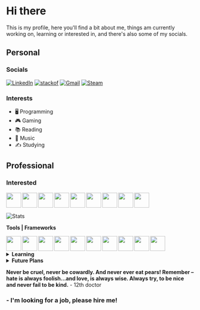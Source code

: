 # Hi there

This is my profile, here you'll find a bit about me, things am currently working on, learning or interested in, and there's also some of my socials.

## Personal

### Socials
[![LinkedIn](https://img.shields.io/badge/LinkedIn-0077B5?style=for-the-badge&logo=linkedin&logoColor=white)](https://www.linkedin.com/in/frederico-esch-pereira-525424226/)
[![stackof](https://img.shields.io/badge/Stack_Overflow-FE7A16?style=for-the-badge&logo=stack-overflow&logoColor=white)](https://stackoverflow.com/users/12002056/fred-esch)
[![Gmail](https://img.shields.io/badge/Gmail-D14836?style=for-the-badge&logo=gmail&logoColor=white)](mailto:fredeschpe@gmail.com)
[![Steam](https://img.shields.io/badge/Steam-000000?style=for-the-badge&logo=steam&logoColor=white)](https://steamcommunity.com/profiles/76561198165285645/)
### Interests
- 🖥️ Programming
- 🎮 Gaming
- 📚 Reading
- 🎵 Music
- ✍️ Studying

## Professional

### Interested

<img width="40px" align="left" src="https://cdn.jsdelivr.net/gh/devicons/devicon/icons/bash/bash-original.svg" />
<img width="40px" align="left" src="https://cdn.jsdelivr.net/gh/devicons/devicon/icons/c/c-original.svg" />
<img width="40px" align="left" src="https://cdn.jsdelivr.net/gh/devicons/devicon/icons/cplusplus/cplusplus-original.svg" />
<img width="40px" align="left" src="https://cdn.jsdelivr.net/gh/devicons/devicon/icons/arduino/arduino-original-wordmark.svg" />
<img width="40px" align="left" src="https://cdn.jsdelivr.net/gh/devicons/devicon/icons/java/java-original-wordmark.svg" />
<img width="40px" align="left" src="https://cdn.jsdelivr.net/gh/devicons/devicon/icons/kotlin/kotlin-original.svg" />
<img width="40px" align="left" src="https://cdn.jsdelivr.net/gh/devicons/devicon/icons/android/android-original-wordmark.svg" />
<img width="40px" align="left" src="https://cdn.jsdelivr.net/gh/devicons/devicon/icons/javascript/javascript-original.svg" />
<img width="40px" src="https://cdn.jsdelivr.net/gh/devicons/devicon/icons/python/python-original.svg" />

![Stats](https://github-readme-stats.vercel.app/api/top-langs/?username=Frederico-Esch&theme=tokyonight&hide=Html)

<b>Tools | Frameworks</b>

<img width="40px" align="left" src="https://cdn.jsdelivr.net/gh/devicons/devicon/icons/jupyter/jupyter-original-wordmark.svg" />
<img width="40px" align="left" src="https://cdn.jsdelivr.net/gh/devicons/devicon/icons/numpy/numpy-original.svg" />
<img width="40px" align="left" src="https://docs.scipy.org/doc/scipy/_static/logo.svg" />
<img width="40px" align="left" src="https://cdn-images-1.medium.com/max/1200/1*iDQvKoz7gGHc6YXqvqWWZQ.png" />
<img height="40px" align="left" src="https://upload.wikimedia.org/wikipedia/commons/thumb/0/05/Scikit_learn_logo_small.svg/1200px-Scikit_learn_logo_small.svg.png" />
<img width="40px" align="left" src="https://upload.wikimedia.org/wikipedia/commons/thumb/8/84/Matplotlib_icon.svg/1200px-Matplotlib_icon.svg.png" />
<img width="40px" align="left" src="https://user-images.githubusercontent.com/315810/92161415-9e357100-edfe-11ea-917d-f9e33fd60741.png" />
<img width="40px" align="left" src="https://cdn.jsdelivr.net/gh/devicons/devicon/icons/git/git-original.svg" />
<img width="40px" align="left" src="https://cdn.jsdelivr.net/gh/devicons/devicon/icons/vim/vim-original.svg" />
<img width="40px" src="https://cdn.jsdelivr.net/gh/devicons/devicon/icons/vscode/vscode-original.svg" />

<details>
  <summary><b>Learning</b></summary>
  </br>
  <img width="40px" align="left" src="https://cdn.jsdelivr.net/gh/devicons/devicon/icons/rust/rust-plain.svg" />
  <img width="40px" align="left" src="https://cdn.jsdelivr.net/gh/devicons/devicon/icons/haskell/haskell-original.svg" />
  <img width="40px" align="left" src="https://cdn.jsdelivr.net/gh/devicons/devicon/icons/dart/dart-original.svg" />
  <img width="40px" align="left" src="https://cdn.jsdelivr.net/gh/devicons/devicon/icons/flutter/flutter-original.svg" />
  <img width="40px" align="left" src="https://cdn.jsdelivr.net/gh/devicons/devicon/icons/dotnetcore/dotnetcore-original.svg" />
  <img width="40px" align="left" src="https://cdn.jsdelivr.net/gh/devicons/devicon/icons/csharp/csharp-original.svg" />
  <img width="40px" src="https://cdn.jsdelivr.net/gh/devicons/devicon/icons/nodejs/nodejs-original.svg" />
</details>

<details>
  <summary><b>Future Plans</b></summary>
  </br>
  <img width="40px" align="left" src="https://cdn.jsdelivr.net/gh/devicons/devicon/icons/nextjs/nextjs-original.svg" />
  <img width="40px" align="left" src="https://cdn.jsdelivr.net/gh/devicons/devicon/icons/react/react-original.svg" />
  <img width="40px" align="left" src="https://cdn.jsdelivr.net/gh/devicons/devicon/icons/typescript/typescript-original.svg" />
  <img width="40px" align="left" src="https://cdn.jsdelivr.net/gh/devicons/devicon/icons/julia/julia-original.svg" />
  <img width="40px" align="left" src="https://cdn.jsdelivr.net/gh/devicons/devicon/icons/clojure/clojure-original.svg" />
  <img width="40px" align="left" src="https://cdn.jsdelivr.net/gh/devicons/devicon/icons/go/go-original-wordmark.svg" />
  <img width="40px" align="left" src="https://cdn.jsdelivr.net/gh/devicons/devicon/icons/lua/lua-original-wordmark.svg" />
  <img width="40px" align="left" src="https://cdn.jsdelivr.net/gh/devicons/devicon/icons/qt/qt-original.svg" />
  <img width="40px" src="https://cdn.jsdelivr.net/gh/devicons/devicon/icons/vuejs/vuejs-original.svg" />
</details>


**Never be cruel, never be cowardly. And never ever eat pears! Remember – hate is always foolish…and love, is always wise. Always try, to be nice and never fail to be kind.** - 12th doctor
  
### - I'm looking for a job, please hire me!
